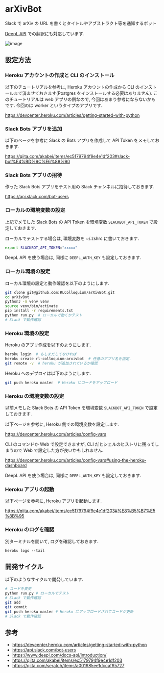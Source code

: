 # arXivBot

Slack で arXiv の URL を書くとタイトルやアブストラクト等を通知するボット

[DeepL API](https://www.deepl.com/docs-api/introduction/) での翻訳にも対応しています.

![image](https://user-images.githubusercontent.com/1632335/86489762-53689000-bda0-11ea-89aa-42ddf6e2e797.png)


## 設定方法

### Heroku アカウントの作成と CLI のインストール

以下のチュートリアルを参考に, Heroku アカウントの作成から CLI のインストールまで済ませておきます(Postgres をインストールする必要はありません). このチュートリアルは web アプリの例なので, 今回はあまり参考にならないかもです. 今回のは worker というタイプのアプリです.

https://devcenter.heroku.com/articles/getting-started-with-python


### Slack Bots アプリを追加

以下のページを参考に Slack の Bots アプリを作成して API Token をメモしておきます.

https://qiita.com/akabei/items/ec5179794f9e4e1df203#slack-bot%E4%BD%9C%E6%88%90


### Slack Bots アプリの招待

作った Slack Bots アプリをテスト用の Slack チャンネルに招待しておきます.

https://api.slack.com/bot-users


### ローカルの環境変数の設定

上記でメモした Slack Bots の API Token を環境変数 `SLACKBOT_API_TOKEN` で設定しておきます.

ローカルでテストする場合は, 環境変数を ~/.zshrc に書いておきます.

```sh
export SLACKBOT_API_TOKEN="xxxxx"
```

DeepL API を使う場合は, 同様に `DEEPL_AUTH_KEY` も設定しておきます.


### ローカル環境の設定

ローカル環境の設定と動作確認を以下のようにします.

```sh
git clone git@github.com:RLColloquium/arXivBot.git
cd arXivBot
python3 -m venv venv
source venv/bin/activate
pip install -r requirements.txt
python run.py  # ローカルで動くかテスト
# Slack で動作確認
```


### Heroku 環境の設定

Heroku のアプリ作成を以下のようにします.

```sh
heroku login  # もしまだしてなければ
heroku create rl-colloquium-arxivbot  # 任意のアプリ名を指定.
git remote -v  # heroku が追加されているか確認
```

Heroku へのデプロイは以下のようにします.

```sh
git push heroku master  # Heroku にコードをアップロード
```

### Heroku の環境変数の設定

以前メモした Slack Bots の API Token を環境変数 `SLACKBOT_API_TOKEN` で設定しておきます.

以下ページを参考に, Heroku 側での環境変数を設定します.

https://devcenter.heroku.com/articles/config-vars

CLI のコマンドか Web で設定できますが, CLI だとシェルのヒストリに残ってしまうので Web で設定した方が良いかもしれません.

https://devcenter.heroku.com/articles/config-vars#using-the-heroku-dashboard

DeepL API を使う場合は, 同様に `DEEPL_AUTH_KEY` も設定しておきます.


### Heroku アプリの起動

以下ページを参考に, Heroku アプリを起動します.

https://qiita.com/akabei/items/ec5179794f9e4e1df203#%E8%B5%B7%E5%8B%95


### Heroku のログを確認

別ターミナルを開いて, ログを確認しておきます.

```
heroku logs --tail
```



## 開発サイクル

以下のようなサイクルで開発しています.

```sh
# コードを変更
python run.py # ローカルでテスト
# Slack で動作確認
git add
git commit
git push heroku master # Heroku にアップロードされてコードが更新
# Slack で動作確認
```

## 参考

- https://devcenter.heroku.com/articles/getting-started-with-python
- https://api.slack.com/bot-users
- https://www.deepl.com/docs-api/introduction/
- https://qiita.com/akabei/items/ec5179794f9e4e1df203
- https://qiita.com/seratch/items/a001985ee1dccaf95727
